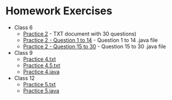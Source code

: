# Homework Exercises

* Class 6
	* [Practice 2](PRACTICE2_OK.txt) - TXT document with 30 questions)
	* [Practice 2 - Question 1 to 14](C06_Q01To14.java) - Question 1 to 14 .java file
	* [Practice 2 - Question 15 to 30](C06_Q15To30.java) - Question 15 to 30 .java file
* Class 9
	* [Practice 4.txt](PRACTICE4_OK.txt)
	* [Practice 4.5.txt](PRACTICE4.5_OK.txt)
	* [Practice 4.java](C09_P04.java)
* Class 12
	* [Practice 5.txt](PRACTICE5_OK.txt)
	* [Practice 5.java](C12_P05.java)